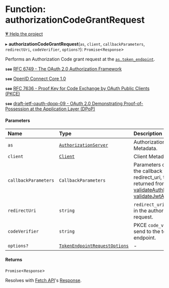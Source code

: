 # Function: authorizationCodeGrantRequest

[💗 Help the project](https://github.com/sponsors/panva)

▸ **authorizationCodeGrantRequest**(`as`, `client`, `callbackParameters`, `redirectUri`, `codeVerifier`, `options?`): `Promise`<`Response`\>

Performs an Authorization Code grant request at the
[`as.token_endpoint`](../interfaces/AuthorizationServer.md#token_endpoint).

**`see`** [RFC 6749 - The OAuth 2.0 Authorization Framework](https://www.rfc-editor.org/rfc/rfc6749.html#section-4.1)

**`see`** [OpenID Connect Core 1.0](https://openid.net/specs/openid-connect-core-1_0.html#CodeFlowAuth)

**`see`** [RFC 7636 - Proof Key for Code Exchange by OAuth Public Clients (PKCE)](https://www.rfc-editor.org/rfc/rfc7636.html#section-4)

**`see`** [draft-ietf-oauth-dpop-09 - OAuth 2.0 Demonstrating Proof-of-Possession at the Application Layer (DPoP)](https://www.ietf.org/archive/id/draft-ietf-oauth-dpop-09.html#name-dpop-access-token-request)

#### Parameters

| Name | Type | Description |
| :------ | :------ | :------ |
| `as` | [`AuthorizationServer`](../interfaces/AuthorizationServer.md) | Authorization Server Metadata. |
| `client` | [`Client`](../interfaces/Client.md) | Client Metadata. |
| `callbackParameters` | `CallbackParameters` | Parameters obtained from the callback to redirect_uri, this is returned from [validateAuthResponse](validateAuthResponse.md), or [validateJwtAuthResponse](validateJwtAuthResponse.md). |
| `redirectUri` | `string` | `redirect_uri` value used in the authorization request. |
| `codeVerifier` | `string` | PKCE `code_verifier` to send to the token endpoint. |
| `options?` | [`TokenEndpointRequestOptions`](../interfaces/TokenEndpointRequestOptions.md) | - |

#### Returns

`Promise`<`Response`\>

Resolves with
[Fetch API](https://developer.mozilla.org/en-US/docs/Web/API/Fetch_API)'s
[Response](https://developer.mozilla.org/en-US/docs/Web/API/Response).
